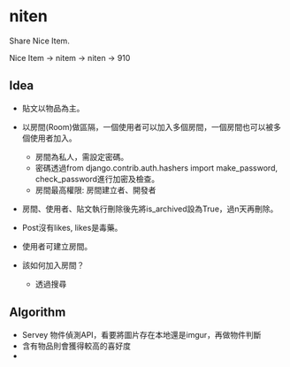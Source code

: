 # niten
Share Nice Item.

Nice Item -> nitem -> niten -> 910


## Idea
- 貼文以物品為主。
- 以房間(Room)做區隔，一個使用者可以加入多個房間，一個房間也可以被多個使用者加入。
  - 房間為私人，需設定密碼。
  - 密碼透過from django.contrib.auth.hashers import make_password, check_password進行加密及檢查。
  - 房間最高權限: 房間建立者、開發者

- 房間、使用者、貼文執行刪除後先將is_archived設為True，過n天再刪除。
- Post沒有likes, likes是毒藥。
- 使用者可建立房間。
- 該如何加入房間？
  - 透過搜尋

## Algorithm
- Servey 物件偵測API，看要將圖片存在本地還是imgur，再做物件判斷
- 含有物品則會獲得較高的喜好度
- 